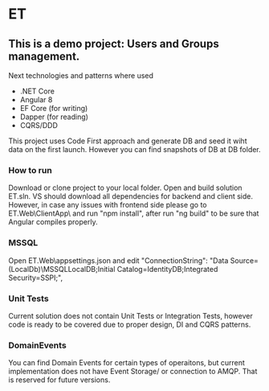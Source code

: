# ET
## This is a demo project: Users and Groups management.
Next technologies and patterns where used
* .NET Core
* Angular 8 
* EF Core (for writing)
* Dapper (for reading)
* CQRS/DDD

This project uses Code First approach and generate DB and seed it wiht data on the first launch. However you can find snapshots of DB at DB folder.

### How to run
Download or clone project to your local folder. Open and build solution ET.sln. VS should download all dependencies for backend and client side. 
However, in case any issues with frontend side please go to ET.Web\ClientApp\ and run "npm install", after run "ng build" to be sure that Angular compiles properly.

### MSSQL 
 Open ET.Web\appsettings.json and edit "ConnectionString": "Data Source=(LocalDb)\\MSSQLLocalDB;Initial Catalog=IdentityDB;Integrated Security=SSPI;",



### Unit Tests
Current solution does not contain Unit Tests or Integration Tests, however code is ready to be covered due to proper design, DI and CQRS patterns. 

### DomainEvents
You can find Domain Events for certain types of operaitons, but current implementation does not have Event Storage/ or connection to AMQP.
That is reserved for future versions. 
